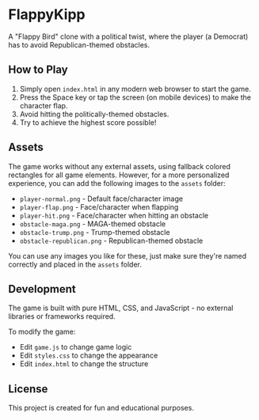 # FlappyKipp

A "Flappy Bird" clone with a political twist, where the player (a Democrat) has to avoid Republican-themed obstacles.

## How to Play

1. Simply open `index.html` in any modern web browser to start the game.
2. Press the Space key or tap the screen (on mobile devices) to make the character flap.
3. Avoid hitting the politically-themed obstacles.
4. Try to achieve the highest score possible!

## Assets

The game works without any external assets, using fallback colored rectangles for all game elements. However, for a more personalized experience, you can add the following images to the `assets` folder:

- `player-normal.png` - Default face/character image
- `player-flap.png` - Face/character when flapping
- `player-hit.png` - Face/character when hitting an obstacle
- `obstacle-maga.png` - MAGA-themed obstacle
- `obstacle-trump.png` - Trump-themed obstacle
- `obstacle-republican.png` - Republican-themed obstacle

You can use any images you like for these, just make sure they're named correctly and placed in the `assets` folder.

## Development

The game is built with pure HTML, CSS, and JavaScript - no external libraries or frameworks required.

To modify the game:
- Edit `game.js` to change game logic
- Edit `styles.css` to change the appearance
- Edit `index.html` to change the structure

## License

This project is created for fun and educational purposes. 